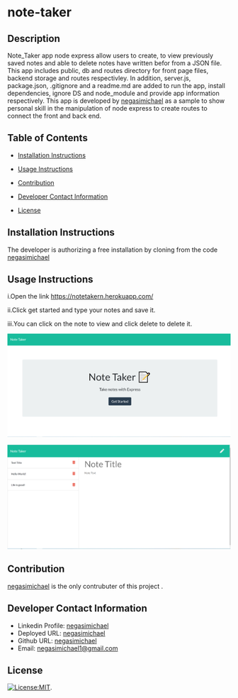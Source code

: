 # note-taker

## Description
Note_Taker app node express allow users to create, to view previously saved notes and able to delete notes have written befor from a JSON file. This app includes public, db and routes directory for front page files, backend storage and routes respectivley. In addition, server.js, package.json, .gitignore and a readme.md are added to run the app, install dependencies, ignore DS and node_module and provide app information respectively. This app is developed by [negasimichael](https://github.com/negasimichael/note-taker) as a sample to show personal skill in the manipulation of node express to create routes to connect the front and back end.
   
   ## Table of Contents
   * [Installation Instructions](#installation-instructions)
   
   * [Usage Instructions](#usage-instructions)
   
   * [Contribution](#contribution)
   
   * [Developer Contact Information](#Developer-Contact-Information)
     
  * [License](#license)


  ## Installation Instructions
The developer is authorizing a free installation by cloning from the code [negasimichael](https://github.com/negasimichael/note-taker)
   
   ## Usage Instructions
  i.Open the link https://notetakern.herokuapp.com/

  ii.Click get started and type your notes and save it.

iii.You can click on the note to view and click delete to delete it.

![note-taker](/Develop/public/assets/Images/note-taker1.png)

![note-taker](/Develop/public/assets/Images/note-taker.png)


## Contribution
  [negasimichael](https://github.com/negasimichael) is the only contrubuter of this project .

   ## Developer Contact Information
  * Linkedin Profile: [negasimichael](https://www.linkedin.com/feed/)
  * Deployed URL: [negasimichael](#)
  * Github URL: [negasimichael](https://github.com/negasimichael/note-taker)
  * Email: negasimichael1@gmail.com

   ## License
   [![License:MIT](https://img.shields.io/badge/License-MIT-yellow.svg)](https://opensource.org/licenses/MIT).
 